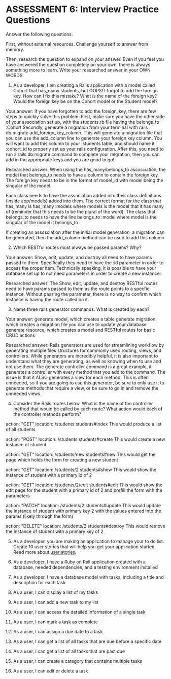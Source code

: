 # ASSESSMENT 6: Interview Practice Questions

Answer the following questions.

First, without external resources. Challenge yourself to answer from memory.

Then, research the question to expand on your answer. Even if you feel you have answered the question completely on your own, there is always something more to learn. Write your researched answer in your OWN WORDS.

1. As a developer, I am creating a Rails application with a model called Cohort that has_many students, but OOPS! I forgot to add the foreign key. How can I fix this mistake? What is the name of the foreign key? Would the foreign key be on the Cohort model or the Student model?

Your answer: 
If you have forgotten to add the foreign_key, there are few steps to quickly solve this problem:
First, make sure you have the other side of your association set up, with the students.rb file having the belongs_to :Cohort
Secondly, generate a migration from your terminal with rails db:migrate add_foreign_key_column. This will generate a migration file that you can use the add_column line to generate your foreign key column. You will want to add this column to your :students table, and should name it :cohort_id to properly set up your rails configuration. 
After this, you need to run a rails db:migrate command to complete your migration, then you can add in the appropriate keys and you are good to go!

Researched answer:
When using the has_many/belongs_to assosciation, the model that belongs_to needs to have a column to contain the foreign key. The foreign key needs to be in the format of model_id with model being the singular of the model. 

Each class needs to have the association added into their class definitions (inside app/models) added into them. The correct format for the class that has_many is has_many :models where models is the model that it has many of (reminder that this needs to be the plural of the word). The class that belongs_to needs to have the line belongs_to :model where model is the singular of the model it belongs_to

If creating an assosciation after the initial model generation, a migration can be generated, then the add_column method can be used to add this column


2. Which RESTful routes must always be passed params? Why?

Your answer:
Show, edit, update, and destroy all need to have params passed to them. Specifically they need to have the :id parameter in order to access the proper item. Technically speaking, it is possible to have your database set up to not need parameters in order to create a new instance. 

Researched answer:
The Show, edit, update, and destroy RESTful routes need to have params passed to them as the route points to a specfic instance. Without passing the parameter, there is no way to confirm which instance is having the route called on it. 

3. Name three rails generator commands. What is created by each?

Your answer:
generate model, which creates a table
generate migration, which creates a migration file you can use to update your database
generate resource, which creates a model and RESTful routes for basic CRUD actions

Researched answer:
Rails generators are used for streamlining workflow by generating multiple files structures for commonly used routing, views, and controllers. While generators are incredibly helpful, it is also important to understand what they are generating, as well as knowing when to use and not use them. 
The generate controller command is a great example, it generates a controller with every method that you add to the command. The issue is that it ALSO generates a view for each method. This is often unneeded, so if you are going to use this generator, be sure to only use it to generate methods that require a view, or be sure to go in and remove the unneeded views. 

4. Consider the Rails routes below. What is the name of the controller method that would be called by each route? What action would each of the controller methods perform?

action: "GET" location: /students
students#index
This would produce a list of all students

action: "POST" location: /students
students#create
This would create a new instance of student

action: "GET" location: /students/new
students#new
This would get the page which holds the form for creating a new student

action: "GET" location: /students/2
students#show
This would show the instance of student with a primary id of 2

action: "GET" location: /students/2/edit
students#edit
This would show the edit page for the student with a primary id of 2 and prefill the form with the parameters

action: "PATCH" location: /students/2
students#update
This would update the instance of student with primary key 2 with the values entered into the params (likely through the form)

action: "DELETE" location: /students/2
students#destroy
This would remove the instance of student with a primary key of 2


5. As a developer, you are making an application to manage your to do list. Create 10 user stories that will help you get your application started. Read more about [user stories](https://www.atlassian.com/agile/project-management/user-stories).

1. As a developer, I have a Ruby on Rail application created with a database, needed dependencies, and a testing environment installed

2. As a developer, I have a database model with tasks, including a title and description for each task

3. As a user, I can display a list of my tasks

3. As a user, I can add a new task to my list

4. As a user, I can access the detailed information of a single task

5. As a user, I can mark a task as complete

6. As a user, I can assign a due date to a task

7. As a user, I can get a list of all tasks that are due before a specific date

8. As a user, I can get a list of all tasks that are past due

9. As a user, I can create a category that contains multiple tasks

10. As a user, I can edit or delete a task